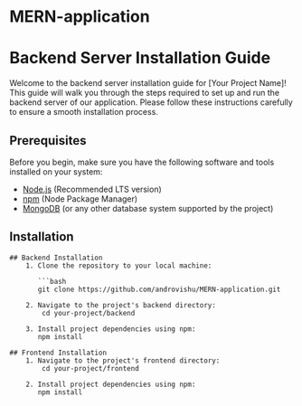 # MERN-application

# Backend Server Installation Guide

Welcome to the backend server installation guide for [Your Project Name]! This guide will walk you through the steps required to set up and run the backend server of our application. Please follow these instructions carefully to ensure a smooth installation process.

## Prerequisites

Before you begin, make sure you have the following software and tools installed on your system:

- [Node.js](https://nodejs.org/) (Recommended LTS version)
- [npm](https://www.npmjs.com/) (Node Package Manager)
- [MongoDB](https://www.mongodb.com/) (or any other database system supported by the project)

## Installation
    ## Backend Installation 
        1. Clone the repository to your local machine:
        
           ```bash
           git clone https://github.com/androvishu/MERN-application.git
        
        2. Navigate to the project's backend directory:
            cd your-project/backend
        
        3. Install project dependencies using npm:
           npm install
           
    ## Frontend Installation    
        1. Navigate to the project's frontend directory:
            cd your-project/frontend
        
        2. Install project dependencies using npm:
           npm install

   

